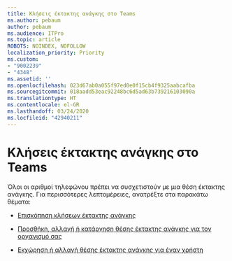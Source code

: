 ```yaml
---
title: Κλήσεις έκτακτης ανάγκης στο Teams
ms.author: pebaum
author: pebaum
ms.audience: ITPro
ms.topic: article
ROBOTS: NOINDEX, NOFOLLOW
localization_priority: Priority
ms.custom:
- "9002239"
- "4348"
ms.assetid: ''
ms.openlocfilehash: 023d67ab0a055f97ed0e0f15cb4f9325aabcafba
ms.sourcegitcommit: 018aadd53eac92248bc6d5ad63b739216103090a
ms.translationtype: HT
ms.contentlocale: el-GR
ms.lasthandoff: 03/24/2020
ms.locfileid: "42940211"
---
```

# <a name="teams-emergency-calling"></a>Κλήσεις έκτακτης ανάγκης στο Teams

Όλοι οι αριθμοί τηλεφώνου πρέπει να συσχετιστούν με μια θέση έκτακτης ανάγκης. Για περισσότερες λεπτομέρειες, ανατρέξτε στα παρακάτω θέματα:

- [Επισκόπηση κλήσεων έκτακτης ανάγκης](https://docs.microsoft.com/MicrosoftTeams/what-are-emergency-locations-addresses-and-call-routing)

- [Προσθήκη, αλλαγή ή κατάργηση θέσης έκτακτης ανάγκης για τον οργανισμό σας](https://docs.microsoft.com/MicrosoftTeams/add-change-remove-emergency-location-organization)

- [Εκχώρηση ή αλλαγή θέσης έκτακτης ανάγκης για έναν χρήστη](https://docs.microsoft.com/MicrosoftTeams/assign-change-emergency-location-user)

